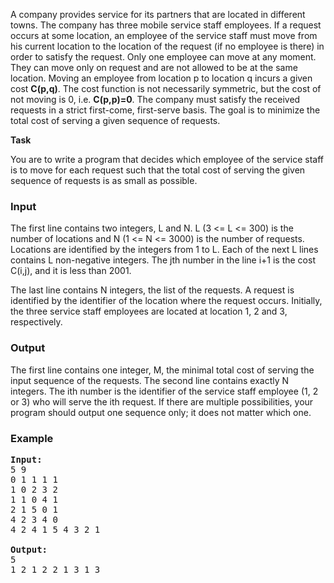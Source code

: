 <p>A company provides service for its partners that are located in different towns. The company  has three mobile service staff employees. If a request occurs at some location, an employee of  the  service  staff  must  move  from  his  current  location  to  the  location  of  the  request  (if  no  employee  is  there)  in  order  to  satisfy  the  request.  Only  one  employee  can  move  at  any  moment.  They  can  move  only  on  request  and  are  not  allowed  to  be  at  the  same  location.  Moving  an  employee  from  location  p  to  location  q  incurs  a  given  cost  <strong>C(p,q)</strong>.  The  cost  function  is  not  necessarily  symmetric,  but  the  cost  of  not  moving  is  0,  i.e.  <strong>C(p,p)=0</strong>.  The  company must satisfy the received requests in a strict first-come, first-serve basis. The goal is  to minimize the total cost of serving a given sequence of requests.</p>
<p><strong>Task</strong></p>
<p>You are to write a program that decides which employee of the service staff is to move for  each request such that the total cost of serving the given sequence of requests is as small as  possible.</p>
<h3>Input</h3>
<p>The first line contains two integers, L and N. L (3 &lt;= L &lt;= 300) is the number of locations and N (1 &lt;= N &lt;= 3000) is the number of requests. Locations are identified by the integers from 1 to L. Each of the next L lines contains L non-negative integers. The jth number in the line i+1 is the cost C(i,j), and it is less than 2001.</p>
<p>The last line contains N integers, the list of the requests. A request is identified by the identifier of the location where the request occurs. Initially, the three service staff employees are located at location 1, 2 and 3, respectively.</p>
<h3>Output</h3>
<p>The first line contains one integer, M, the minimal total cost of serving the input sequence of the requests. The second line contains exactly N integers. The ith number is the identifier of the service staff employee (1, 2 or 3) who will serve the ith request. If there are multiple possibilities, your program should output one sequence only; it does not matter which one.</p>
<h3>Example</h3>
<pre><strong>Input:</strong><br>5 9<br>0 1 1 1 1<br>1 0 2 3 2<br>1 1 0 4 1<br>2 1 5 0 1<br>4 2 3 4 0<br>4 2 4 1 5 4 3 2 1<br><br><strong>Output:</strong><br>5<br>1 2 1 2 2 1 3 1 3<br></pre>